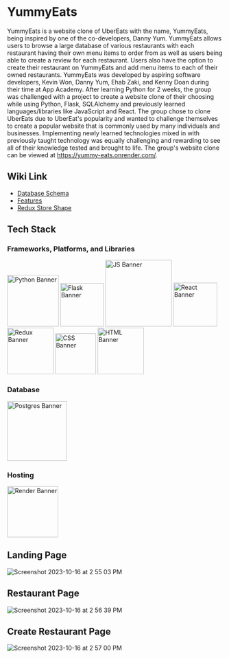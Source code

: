 # YummyEats

YummyEats is a website clone of UberEats with the name, YummyEats, being inspired by one of the co-developers, Danny Yum. YummyEats allows users to browse a large database of various restaurants with each restaurant having their own menu items to order from as well as users being able to create a review for each restaurant. Users also have the option to create their restaurant on YummyEats and add menu items to each of their owned restaurants. YummyEats was developed by aspiring software developers, Kevin Won, Danny Yum, Ehab Zaki, and Kenny Doan during their time at App Academy. After learning Python for 2 weeks, the group was challenged with a project to create a website clone of their choosing while using Python, Flask, SQLAlchemy and previously learned languages/libraries like JavaScript and React. The group chose to clone UberEats due to UberEat's popularity and wanted to challenge themselves to create a popular website that is commonly used by many individuals and businesses. Implementing newly learned technologies mixed in with previously taught technology was equally challenging and rewarding to see all of their knowledge tested and brought to life. The group's website clone can be viewed at https://yummy-eats.onrender.com/.

## Wiki Link

- [Database Schema]
- [Features]
- [Redux Store Shape]

## Tech Stack

### Frameworks, Platforms, and Libraries
<img width="120" alt="Python Banner" src="https://github.com/kwongit/YummyEats/assets/116237655/84584801-e10e-4ba0-b1ba-4c790acfd7f8">
<img width="101" alt="Flask Banner" src="https://github.com/kwongit/YummyEats/assets/116237655/5b2af7d0-1868-49d3-99d3-a6b0def6e99b">
<img width="155" alt="JS Banner" src="https://github.com/kwongit/YummyEats/assets/116237655/afa295e5-da67-4867-98ca-da458be5182f">
<img width="102" alt="React Banner" src="https://github.com/kwongit/YummyEats/assets/116237655/731533b5-095f-42ac-bd54-b6de2baa982a">
<img width="108" alt="Redux Banner" src="https://github.com/kwongit/YummyEats/assets/116237655/c1a2129e-afd3-431a-b133-fa6ea0b6d56e">
<img width="95" alt="CSS Banner" src="https://github.com/kwongit/YummyEats/assets/116237655/df125122-7b73-4d7d-a028-e541892ca8b9">
<img width="108" alt="HTML Banner" src="https://github.com/kwongit/YummyEats/assets/116237655/dede6455-f378-4fee-afe6-28b6058879fa">

### Database
<img width="139" alt="Postgres Banner" src="https://github.com/kwongit/YummyEats/assets/116237655/2d16e1a4-4362-430d-88bd-91df363a37db">

### Hosting
<img width="119" alt="Render Banner" src="https://github.com/kwongit/YummyEats/assets/116237655/12fe1091-cc83-428e-9da5-cc19039b7968">

[Backend API Routes]: https://github.com/kwongit/YummyEats/wiki/Backend-API-Routes
[Database Schema]: https://github.com/kwongit/YummyEats/wiki/DB-Schema
[Features]: https://github.com/kwongit/YummyEats/wiki/Feature-List
[Redux Store Shape]: https://github.com/kwongit/YummyEats/wiki/React-Store-Shape

## Landing Page
![Screenshot 2023-10-16 at 2 55 03 PM](https://github.com/kwongit/YummyEats/assets/116237655/96222a39-8ce6-417f-8331-fe7534c6ea4a)

## Restaurant Page
![Screenshot 2023-10-16 at 2 56 39 PM](https://github.com/kwongit/YummyEats/assets/116237655/febc5ce1-1fc5-4d24-9935-8abab597aa7d)

## Create Restaurant Page
![Screenshot 2023-10-16 at 2 57 00 PM](https://github.com/kwongit/YummyEats/assets/116237655/9dbda228-c336-4d6a-b928-cf4c5a9bdd52)

